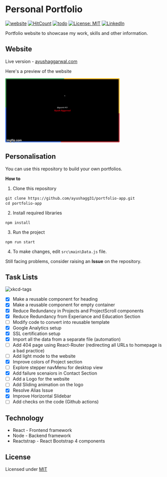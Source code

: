 # Personal Portfolio 
[![website](https://img.shields.io/badge/website-up-%2338B2AC)](https://ayushaggarwal.com/)
[![HitCount](http://hits.dwyl.com/ayushagg31/portfolio-app.svg)](http://hits.dwyl.com/ayushagg31/portfolio-app)
[![todo](https://img.shields.io/badge/todo-7-red)]()
[![License: MIT](https://img.shields.io/badge/license-MIT-yellow.svg)](https://github.com/ayushagg31/portfolio-app/blob/master/LICENSE)
[![LinkedIn](https://img.shields.io/badge/linkedin-connect-blue)](https://www.linkedin.com/in/ayush-aggarwal-b13a92120/)

Portfolio website to showcase my work, skills and other information.

## Website
Live version - [ayushaggarwal.com](https://ayushaggarwal.com/)

Here's a preview of the website

![Preview](preview.gif)

## Personalisation
You can use this repository to build your own portfolios.

**How to**
 1. Clone this repository
 ```console
git clone https://github.com/ayushagg31/portfolio-app.git
cd portfolio-app
 ```
2. Install required libraries
```console
npm install
```
3. Run the project
```console
npm run start
```
4. To make changes, edit ```src\main\Data.js``` file.

Still facing problems, consider raising an **Issue** on the repository.

## Task Lists
![xkcd-tags](https://imgs.xkcd.com/comics/tags.png)

- [x] Make a reusable component for heading 
- [x] Make a reusable component for empty container
- [x] Reduce Redundancy in Projects and ProjectScroll components
- [x] Reduce Redundancy from Experiance and Education Section
- [ ] Modify code to convert into reusable template
- [x] Google Analytics setup
- [x] SSL certification setup
- [x] Import all the data from a separate file (automation)
- [ ] Add 404 page using React-Router (redirecting all URLs to homepage is a bad practice)
- [ ] Add light mode to the website
- [x] Improve colors of Project section
- [ ] Explore stepper navMenu for desktop view
- [x] Add failure scenaiors in Contact Section
- [ ] Add a Logo for the website
- [ ] Add Sliding animation on the logo
- [x] Resolve Alias Issue
- [x] Improve Horizontal Slidebar
- [ ] Add checks on the code (Github actions)

## Technology
- React - Frontend framework
- Node - Backend framework
- Reactstrap - React Bootstrap 4 components

## License
Licensed under [MIT](https://github.com/ayushagg31/portfolio-app/blob/master/LICENSE) 



